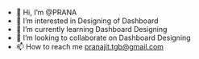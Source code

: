 - 👋 Hi, I’m @PRANA
- 👀 I’m interested in Designing of Dashboard 
- 🌱 I’m currently learning Dashboard Designing
- 💞️ I’m looking to collaborate on Dashboard Designing
- 📫 How to reach me pranajit.tgb@gmail.com

<!---
PRANA21/PRANA21 is a ✨ special ✨ repository because its `README.md` (this file) appears on your GitHub profile.
You can click the Preview link to take a look at your changes.
--->
